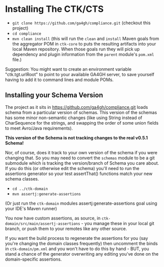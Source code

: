 # Installing The CTK/CTS

- `git clone https://github.com/ga4gh/compliance.git` (checkout this project)
- `cd compliance`
- `mvn clean install` (this will run the `clean` and `install` Maven goals from the aggregator POM in
`ctk-core` to puts the resulting artifacts into your local Maven repository. When those goals run
they will pick up dependency and plugin information from the `parent` module's `pom.xml` file.)

Suggestion: You might want to create an environment variable "ctk.tgt.urlRoot"
to point to your available GA4GH server, to save yourself having to add it to
command lines and module POMs.

## Installing your Schema Version
The project as it sits in https://github.com/ga4gh/compliance.git loads schema
from a particular version of schemas. This version of the schemas has some minor non-semantic changes
(like using String instead of CharSequence for the strings, and swapping the order
of some union fields to meet Avro/Java requirements). 

**This version of the Schema is not tracking changes to the real v0.5.1 Schema!**

Nor, of course, does it track to your own version of the schema if you were changing that.
So you may need to convert the `schemas` module to be a git submodule which is tracking
the version/branch of Schema you care about. If you do this (or otherwise edit the schema)
 you'll need to run the assertions generator so your test assertThat() functions match your new schema
 classes.

- `cd ../ctk-domain`
- `mvn assertj:generate-assertions`

(Or just run the `ctk-domain` modules assertj:generate-assertions goal using your IDE's Maven runner)

You now have custom assertions, as source, in `ctk-domain/src/main/assertj-assertions` - you
manage these in your local git branch, or push them to your remotes like any other source.

If you want the build process to regenerate the assertions for you (say you're changing the
domain classes frequently) then uncomment the binds in `ctk-domain/pm.xml` and you won't have
to do this by hand - BUT, you stand a chance of the generator overwriting any editing
you've done on the domain-specific assertions.
